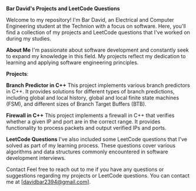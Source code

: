 **Bar David's Projects and LeetCode Questions**

Welcome to my repository! I'm Bar David, an Electrical and Computer Engineering student at the Technion with a focus on software. Here, you'll find a collection of my projects and LeetCode questions that I've worked on during my studies.

**About Me**
I'm passionate about software development and constantly seek to expand my knowledge in this field. My projects reflect my dedication to learning and applying software engineering principles.

**Projects**:

**Branch Predictor in C++**
This project implements various branch predictors in C++. It provides solutions for different types of branch predictions, including global and local history, global and local finite state machines (FSM), and different sizes of Branch Target Buffers (BTB).

**Firewall in C++**
This project implements a firewall in C++ that verifies whether a given IP and port are in the correct range. It provides functionality to process packets and output verified IPs and ports.

**LeetCode Questions**
I've also included some LeetCode questions that I've solved as part of my learning process. These questions cover various algorithms and data structures commonly encountered in software development interviews.

Contact
Feel free to reach out to me if you have any questions or suggestions regarding my projects or LeetCode questions. You can contact me at [davidbar2394@gmail.com].


